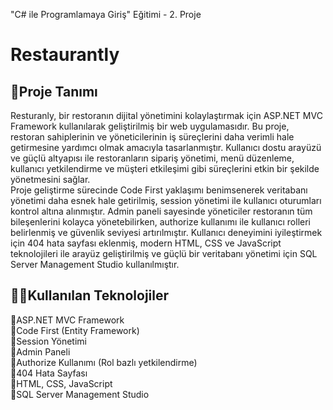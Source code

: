 "C# ile Programlamaya Giriş" Eğitimi - 2. Proje
# Restaurantly
## 🌙Proje Tanımı
Resturanly, bir restoranın dijital yönetimini kolaylaştırmak için ASP.NET MVC Framework kullanılarak geliştirilmiş bir web uygulamasıdır. Bu proje, restoran sahiplerinin ve yöneticilerinin iş süreçlerini daha verimli hale getirmesine yardımcı olmak amacıyla tasarlanmıştır. Kullanıcı dostu arayüzü ve güçlü altyapısı ile restoranların sipariş yönetimi, menü düzenleme, kullanıcı yetkilendirme ve müşteri etkileşimi gibi süreçlerini etkin bir şekilde yönetmesini sağlar.
<br/>
Proje geliştirme sürecinde Code First yaklaşımı benimsenerek veritabanı yönetimi daha esnek hale getirilmiş, session yönetimi ile kullanıcı oturumları kontrol altına alınmıştır. Admin paneli sayesinde yöneticiler restoranın tüm bileşenlerini kolayca yönetebilirken, authorize kullanımı ile kullanıcı rolleri belirlenmiş ve güvenlik seviyesi artırılmıştır. Kullanıcı deneyimini iyileştirmek için 404 hata sayfası eklenmiş, modern HTML, CSS ve JavaScript teknolojileri ile arayüz geliştirilmiş ve güçlü bir veritabanı yönetimi için SQL Server Management Studio kullanılmıştır.
<br/>
## 🧑‍💻Kullanılan Teknolojiler
📕ASP.NET MVC Framework
<br/>
📕Code First (Entity Framework)
<br/>
📕Session Yönetimi
<br/>
📕Admin Paneli
<br/>
📕Authorize Kullanımı (Rol bazlı yetkilendirme)
<br/>
📕404 Hata Sayfası
<br/>
📕HTML, CSS, JavaScript
<br/>
📕SQL Server Management Studio

